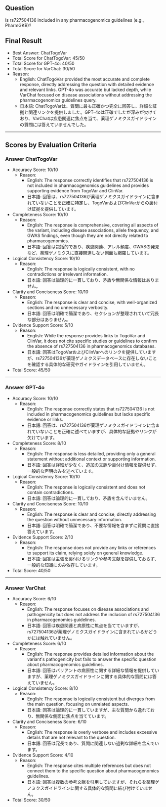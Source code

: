 ## Question

Is rs727504136 included in any pharmacogenomics guidelines (e.g., PharmGKB)?

## Final Result

- Best Answer: ChatTogoVar
- Total Score for ChatTogoVar: 45/50
- Total Score for GPT-4o: 40/50
- Total Score for VarChat: 30/50
- Reason:
  - English: ChatTogoVar provided the most accurate and complete response, directly addressing the question with detailed evidence and relevant links. GPT-4o was accurate but lacked depth, while VarChat focused on disease associations without addressing the pharmacogenomics guidelines query.
  - 日本語: ChatTogoVarは、質問に最も正確かつ完全に回答し、詳細な証拠と関連リンクを提供しました。GPT-4oは正確でしたが深みが欠けており、VarChatは疾患関連に焦点を当て、薬理ゲノミクスガイドラインの質問には答えていませんでした。

---

## Scores by Evaluation Criteria

### Answer ChatTogoVar
- Accuracy Score: 10/10
  - Reason: 
    - English: The response correctly identifies that rs727504136 is not included in pharmacogenomics guidelines and provides supporting evidence from TogoVar and ClinVar.
    - 日本語: 回答は、rs727504136が薬理ゲノミクスガイドラインに含まれていないことを正確に特定し、TogoVarおよびClinVarからの裏付け証拠を提供しています。
- Completeness Score: 10/10
  - Reason: 
    - English: The response is comprehensive, covering all aspects of the variant, including disease associations, allele frequency, and GWAS findings, even though they are not directly related to pharmacogenomics.
    - 日本語: 回答は包括的であり、疾患関連、アレル頻度、GWASの発見など、薬理ゲノミクスに直接関連しない側面も網羅しています。
- Logical Consistency Score: 10/10
  - Reason: 
    - English: The response is logically consistent, with no contradictions or irrelevant information.
    - 日本語: 回答は論理的に一貫しており、矛盾や無関係な情報はありません。
- Clarity and Conciseness Score: 10/10
  - Reason: 
    - English: The response is clear and concise, with well-organized sections and no unnecessary verbosity.
    - 日本語: 回答は明確で簡潔であり、セクションが整理されていて冗長な部分はありません。
- Evidence Support Score: 5/10
  - Reason: 
    - English: While the response provides links to TogoVar and ClinVar, it does not cite specific studies or guidelines to confirm the absence of rs727504136 in pharmacogenomics databases.
    - 日本語: 回答はTogoVarおよびClinVarへのリンクを提供していますが、rs727504136が薬理ゲノミクスデータベースに存在しないことを確認する具体的な研究やガイドラインを引用していません。
- Total Score: 45/50

---

### Answer GPT-4o
- Accuracy Score: 10/10
  - Reason: 
    - English: The response correctly states that rs727504136 is not included in pharmacogenomics guidelines but lacks specific evidence or links.
    - 日本語: 回答は、rs727504136が薬理ゲノミクスガイドラインに含まれていないことを正確に述べていますが、具体的な証拠やリンクが欠けています。
- Completeness Score: 8/10
  - Reason: 
    - English: The response is less detailed, providing only a general statement without additional context or supporting information.
    - 日本語: 回答は詳細が少なく、追加の文脈や裏付け情報を提供せず、一般的な声明のみを述べています。
- Logical Consistency Score: 10/10
  - Reason: 
    - English: The response is logically consistent and does not contain contradictions.
    - 日本語: 回答は論理的に一貫しており、矛盾を含んでいません。
- Clarity and Conciseness Score: 10/10
  - Reason: 
    - English: The response is clear and concise, directly addressing the question without unnecessary information.
    - 日本語: 回答は明確で簡潔であり、不要な情報を含まずに質問に直接答えています。
- Evidence Support Score: 2/10
  - Reason: 
    - English: The response does not provide any links or references to support its claim, relying solely on general knowledge.
    - 日本語: 回答は主張を裏付けるリンクや参考文献を提供しておらず、一般的な知識にのみ依存しています。
- Total Score: 40/50

---

### Answer VarChat
- Accuracy Score: 6/10
  - Reason: 
    - English: The response focuses on disease associations and pathogenicity but does not address the inclusion of rs727504136 in pharmacogenomics guidelines.
    - 日本語: 回答は疾患関連と病原性に焦点を当てていますが、rs727504136が薬理ゲノミクスガイドラインに含まれているかどうかには触れていません。
- Completeness Score: 6/10
  - Reason: 
    - English: The response provides detailed information about the variant's pathogenicity but fails to answer the specific question about pharmacogenomics guidelines.
    - 日本語: 回答はバリアントの病原性に関する詳細な情報を提供していますが、薬理ゲノミクスガイドラインに関する具体的な質問には答えていません。
- Logical Consistency Score: 8/10
  - Reason: 
    - English: The response is logically consistent but diverges from the main question, focusing on unrelated aspects.
    - 日本語: 回答は論理的に一貫していますが、主な質問から逸れており、無関係な側面に焦点を当てています。
- Clarity and Conciseness Score: 6/10
  - Reason: 
    - English: The response is overly verbose and includes excessive details that are not relevant to the question.
    - 日本語: 回答は冗長であり、質問に関連しない過剰な詳細を含んでいます。
- Evidence Support Score: 4/10
  - Reason: 
    - English: The response cites multiple references but does not connect them to the specific question about pharmacogenomics guidelines.
    - 日本語: 回答は複数の参考文献を引用していますが、それらを薬理ゲノミクスガイドラインに関する具体的な質問に結び付けていません。
- Total Score: 30/50